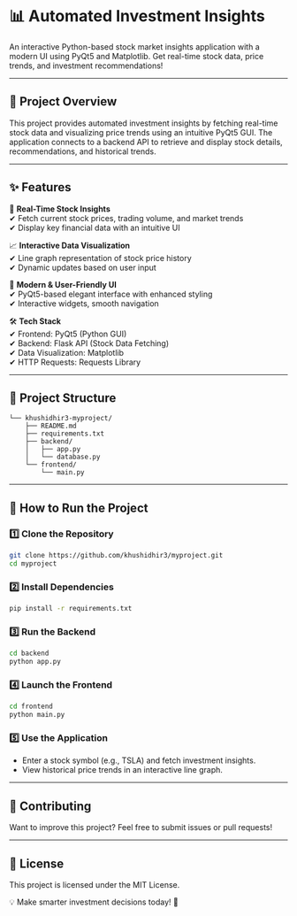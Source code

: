 # 📊 Automated Investment Insights

An interactive Python-based stock market insights application with a modern UI using PyQt5 and Matplotlib. Get real-time stock data, price trends, and investment recommendations!

---

## 📌 Project Overview
This project provides automated investment insights by fetching real-time stock data and visualizing price trends using an intuitive PyQt5 GUI. The application connects to a backend API to retrieve and display stock details, recommendations, and historical trends.

---

## ✨ Features

🔹 **Real-Time Stock Insights**  
✔ Fetch current stock prices, trading volume, and market trends  
✔ Display key financial data with an intuitive UI  

📈 **Interactive Data Visualization**  
✔ Line graph representation of stock price history  
✔ Dynamic updates based on user input  

🎨 **Modern & User-Friendly UI**  
✔ PyQt5-based elegant interface with enhanced styling  
✔ Interactive widgets, smooth navigation  

🛠 **Tech Stack**  
✔ Frontend: PyQt5 (Python GUI)  
✔ Backend: Flask API (Stock Data Fetching)  
✔ Data Visualization: Matplotlib  
✔ HTTP Requests: Requests Library  

---

## 📂 Project Structure
```
└── khushidhir3-myproject/
    ├── README.md
    ├── requirements.txt
    ├── backend/
    │   ├── app.py
    │   └── database.py
    └── frontend/
        └── main.py
```

---

## 🚀 How to Run the Project

### 1️⃣ Clone the Repository
```bash
git clone https://github.com/khushidhir3/myproject.git
cd myproject
```

### 2️⃣ Install Dependencies
```bash
pip install -r requirements.txt
```

### 3️⃣ Run the Backend
```bash
cd backend
python app.py
```

### 4️⃣ Launch the Frontend
```bash
cd frontend
python main.py
```

### 5️⃣ Use the Application
- Enter a stock symbol (e.g., TSLA) and fetch investment insights.  
- View historical price trends in an interactive line graph.  

---

## 🤝 Contributing
Want to improve this project? Feel free to submit issues or pull requests!

---

## 📜 License
This project is licensed under the MIT License.

💡 Make smarter investment decisions today! 🚀

